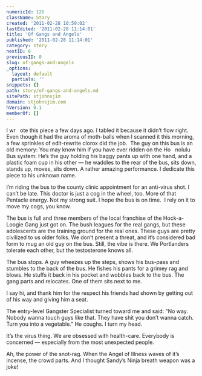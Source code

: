 ```yaml
---
numericId: 126
className: Story
created: '2011-02-28 10:59:02'
lastEdited: '2011-02-28 11:14:01'
title: 'Of Gangs and Angels'
published: '2011-02-28 11:14:01'
category: story
nextID: 0
previousID: 0
slug: of-gangs-and-angels
_options:
  layout: default
  partials: ''
snippets: {}
path: story/of-gangs-and-angels.md
sitePath: stjohnsjim
domain: stjohnsjim.com
hVersion: 0.1
memberOf: []
---
```


I wr &nbsp; ote this piece a few days ago. I tabled it because it didn&rsquo;t flow right. Even though it had the aroma of moth-balls when I scanned it this morning, a few sprinkles of edit-rewrite clorox did the job. &nbsp;The guy on this bus is an old memory: You may know him if you have ever ridden on the Ho &nbsp; nolulu Bus system: He&rsquo;s the guy holding his baggy pants up with one hand, and a plastic foam cup in his other &mdash; he waddles to the rear of the bus, sits down, stands up, moves, sits down. A rather amazing performance. I dedicate this piece to his unknown name.

I&rsquo;m riding the bus to the county clinic appointment for an anti-virus shot. I can&rsquo;t be late. This doctor is just a cog in the wheel, too. More of that Pentacle energy. Not my strong suit. I hope the bus is on time. &nbsp;I rely on it to move my cogs, you know.

The bus is full and three members of the local franchise of the Hock-a-Loogie Gang just got on. The bush leagues for the real gangs, but these adolescents are the training ground for the real ones. These guys are pretty civilized to us older folks. We don&rsquo;t present a threat, and it&rsquo;s considered bad form to mug an old guy on the bus. Still, the vibe is there. We Portlanders tolerate each other, but the testosterone knows all.

The bus stops. A guy wheezes up the steps, shows his bus-pass and stumbles to the back of the bus. He fishes his pants for a grimey rag and blows. He stuffs it back in his pocket and wobbles back to the bus. The gang parts and relocates. One of them sits next to me.

I say hi, and thank him for the respect his friends had shown by getting out of his way and giving him a seat.

The entry-level Gangster Specialist turned toward me and said: &ldquo;No way. Nobody wanna touch guys like that. They have shit you don&rsquo;t wanna catch. Turn you into a vegetable.&rdquo; He coughs. I turn my head.

It&rsquo;s the virus thing. We are obsessed with health-care. Everybody is concerned &mdash; especially from the most unexpected people.

Ah, the power of the snot-rag. When the Angel of Illness waves of it&rsquo;s incense, the crowd parts. And I thought Sandy&rsquo;s Ninja breath weapon was a joke!
